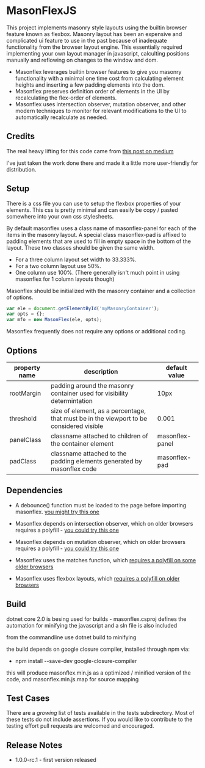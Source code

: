 # MasonFlexJS

This project implements masonry style layouts using the builtin browser feature known as flexbox. Masonry layout has been an expensive and complicated ui feature to use in the past because of inadequate functionality from the browser layout engine. This essentially required implementing your own layout manager in javascript, calculting positions manually and reflowing on changes to the window and dom. 

* Masonflex leverages builtin browser features to give you masonry functionality with a minimal one time cost from calculating element heights and inserting a few padding elements into the dom. 
* Masonflex preserves definition order of elements in the UI by recalculating the flex-order of elements.
* Masonflex uses intersection observer, mutation observer, and other modern techniques to monitor for relevant modifications to the UI to automatically recalculate as needed.

## Credits

The real heavy lifting for this code came from [this post on medium](https://medium.com/@_jh3y/how-to-the-masonry-layout-56f0fe0b19df)

I've just taken the work done there and made it a little more user-friendly for distribution.

## Setup

There is a css file you can use to setup the flexbox properties of your elements. This css is pretty minimal and can easily be copy / pasted somewhere into your own css stylesheets.

By default masonflex uses a class name of masonflex-panel for each of the items in the masonry layout. A special class masonflex-pad is affixed to padding elements that are used to fill in empty space in the bottom of the layout. These two classes should be given the same width.

  * For a three column layout set width to 33.333%. 
  * For a two column layout use 50%. 
  * One column use 100%. (There generally isn't much point in using masonflex for 1 column layouts though)

Masonflex should be initialized with the masonry container and a collection of options.

```javascript
var ele = document.getElementById('myMasonryContainer');
var opts = {};
var mfo = new MasonFlex(ele, opts);
```

Masonflex frequently does not require any options or additional coding.

## Options

| property name | description | default value |
|---------------|-------------|---------------|
| rootMargin | padding around the masonry container used for visibility determintation | 10px |
| threshold | size of element, as a percentage, that must be in the viewport to be considered visible | 0.001 |
| panelClass | classname attached to children of the container element | masonflex-panel |
| padClass | classname attached to the padding elements generated by masonflex code | masonflex-pad |

## Dependencies

 * A debounce() function must be loaded to the page before importing masonflex. [you might try this one](https://github.com/jgarber623/javascript-debounce)

 * Masonflex depends on intersection observer, which on older browsers requires a polyfill - [you could try this one](https://github.com/w3c/IntersectionObserver/tree/master/polyfill)

 * Masonflex depends on mutation observer, which on older browsers requires a polyfill - [you could try this one](https://github.com/megawac/MutationObserver.js)

 * Masonflex uses the matches function, which [requires a polyfill on some older browsers](https://developer.mozilla.org/en-US/docs/Web/API/Element/matches#Polyfill)

 * Masonflex uses flexbox layouts, which [requires a polyfill on older browsers](https://github.com/jonathantneal/flexibility)

## Build

dotnet core 2.0 is besing used for builds - masonflex.csproj defines the automation for minifying the javascript and a sln file is also included

from the commandline use dotnet build to minifying

the build depends on google closure compiler, installed through npm via:

 * npm install --save-dev google-closure-compiler

this will produce masonflex.min.js as a optimized / minified version of the code, and masonflex.min.js.map for source mapping

## Test Cases

There are a *growing* list of tests available in the tests subdirectory. Most of these tests do not include assertions. If you would like to contribute to the testing effort pull requests are welcomed and encouraged.

## Release Notes

* 1.0.0-rc.1 - first version released
